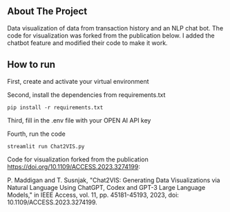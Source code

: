 ## About The Project
Data visualization of data from transaction history and an NLP chat bot. The code for visualization was forked from the publication below. I added the chatbot feature and modified their code to make it work. 

## How to run

First, create and activate your virtual environment

Second, install the dependencies from requirements.txt
```
pip install -r requirements.txt
```

Third, fill in the .env file with your OPEN AI API key


Fourth, run the code
```
streamlit run Chat2VIS.py
```

Code for visualization forked from the publication https://doi.org/10.1109/ACCESS.2023.3274199:

P. Maddigan and T. Susnjak, "Chat2VIS: Generating Data Visualizations via Natural Language Using ChatGPT, Codex and GPT-3 Large Language Models," in IEEE Access, vol. 11, pp. 45181-45193, 2023, doi: 10.1109/ACCESS.2023.3274199.